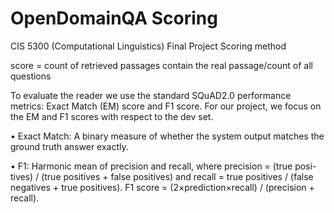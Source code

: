# OpenDomainQA Scoring
CIS 5300 (Computational Linguistics) Final Project Scoring method

score = count of retrieved passages contain the real passage/count of all questions

To evaluate the reader we use the standard SQuAD2.0 performance metrics:
Exact Match (EM) score and F1 score. For our project, we focus on the EM
and F1 scores with respect to the dev set. 

• Exact Match: A binary measure of whether the system output matches
the ground truth answer exactly.

• F1: Harmonic mean of precision and recall, where precision = (true posi-
tives) / (true positives + false positives) and recall = true positives / (false
negatives + true positives). F1 score = (2×prediction×recall) / (precision + recall).


